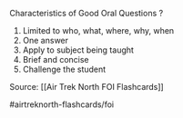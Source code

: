 Characteristics of Good Oral Questions
?
1. Limited to who, what, where, why, when
2. One answer
3. Apply to subject being taught
4. Brief and concise
5. Challenge the student
<!--SR:!2022-10-03,2,210-->

Source: [[Air Trek North FOI Flashcards]]

#airtreknorth-flashcards/foi